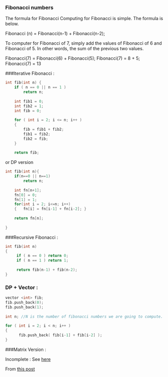 ### Fibonacci numbers

The formula for Fibonacci
Computing for Fibonacci is simple. The formula is below.

Fibonacci (n) = Fibonacci(n-1) + Fibonacci(n-2);

To computer for Fibonacci of 7, simply add the values of Fibonacci of 6 and Fibonacci of 5. 
In other words, the sum of the previous two values.

Fibonacci(7) = Fibonacci(6) + Fibonacci(5);
Fibonacci(7) = 8 + 5;
Fibonacci(7) = 13

###Iterative Fibonacci : 

```C++
int fib(int n) {
    if ( n == 0 || n == 1 ) 
        return n;
 
    int fib1 = 0; 
    int fib2 = 1;
    int fib = 0;
 
    for ( int i = 2; i <= n; i++ ) 
    {
        fib = fib1 + fib2;
        fib1 = fib2;
        fib2 = fib;
    }
 
    return fib;
```

or DP version

```C++
int fib(int n){
    if(n==0 || n==1)
        return n;
        
    int fn[n+1];
    fn[0] = 0;
    fn[1] = 1;
    for(int i = 2; i<=n; i++)
    {   fn[i] = fn[i-1] + fn[i-2]; }
    
    return fn[n];
    
}
```

###Recursive Fibonacci : 

```C++    
int fib(int n)
{
     if ( n == 0 ) return 0;
     if ( n == 1 ) return 1;
 
     return fib(n-1) + fib(n-2);
} 
```

### DP + Vector :

```C++
vector <int> fib;
fib.push_back(0);
fib.push_back(1);
 
int n; //N is the number of fibonacci numbers we are going to compute. 
 
for ( int i = 2; i < n; i++ ) 
{
      fib.push_back( fib[i-1] + fib[i-2] );
}
```

###Matrix Version : 

Incomplete : See [here](http://www.geeksforgeeks.org/program-for-nth-fibonacci-number/)



From [this post](http://talkbinary.com/programming/c/fibonacci-in-c/)
